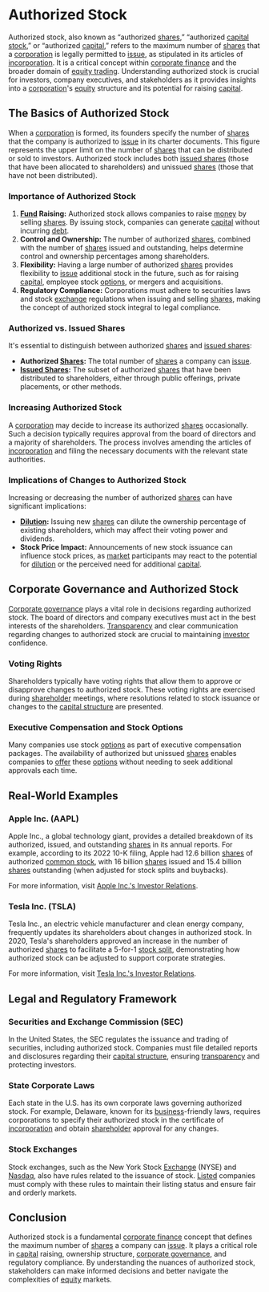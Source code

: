 # Authorized Stock

Authorized stock, also known as “authorized [shares](../s/shares.md),” “authorized [capital stock](../c/capital_stock.md),” or “authorized [capital](../c/capital.md),” refers to the maximum number of [shares](../s/shares.md) that a [corporation](../c/corporation.md) is legally permitted to [issue](../i/issue.md), as stipulated in its articles of [incorporation](../i/incorporation.md). It is a critical concept within [corporate finance](../c/corporate_finance.md) and the broader domain of [equity trading](../e/equity_trading.md). Understanding authorized stock is crucial for investors, company executives, and stakeholders as it provides insights into a [corporation](../c/corporation.md)'s [equity](../e/equity.md) structure and its potential for raising [capital](../c/capital.md).

## The Basics of Authorized Stock

When a [corporation](../c/corporation.md) is formed, its founders specify the number of [shares](../s/shares.md) that the company is authorized to [issue](../i/issue.md) in its charter documents. This figure represents the upper limit on the number of [shares](../s/shares.md) that can be distributed or sold to investors. Authorized stock includes both [issued shares](../i/issued_shares.md) (those that have been allocated to shareholders) and unissued [shares](../s/shares.md) (those that have not been distributed).

### Importance of Authorized Stock

1. **[Fund](../f/fund.md) Raising:** Authorized stock allows companies to raise [money](../m/money.md) by selling [shares](../s/shares.md). By issuing stock, companies can generate [capital](../c/capital.md) without incurring [debt](../d/debt.md).
2. **Control and Ownership:** The number of authorized [shares](../s/shares.md), combined with the number of [shares](../s/shares.md) issued and outstanding, helps determine control and ownership percentages among shareholders.
3. **Flexibility:** Having a large number of authorized [shares](../s/shares.md) provides flexibility to [issue](../i/issue.md) additional stock in the future, such as for raising [capital](../c/capital.md), employee stock [options](../o/options.md), or mergers and acquisitions.
4. **Regulatory Compliance:** Corporations must adhere to securities laws and stock [exchange](../e/exchange.md) regulations when issuing and selling [shares](../s/shares.md), making the concept of authorized stock integral to legal compliance.

### Authorized vs. Issued Shares

It's essential to distinguish between authorized [shares](../s/shares.md) and [issued shares](../i/issued_shares.md):

- **Authorized [Shares](../s/shares.md):** The total number of [shares](../s/shares.md) a company can [issue](../i/issue.md).
- **[Issued Shares](../i/issued_shares.md):** The subset of authorized [shares](../s/shares.md) that have been distributed to shareholders, either through public offerings, private placements, or other methods.

### Increasing Authorized Stock

A [corporation](../c/corporation.md) may decide to increase its authorized [shares](../s/shares.md) occasionally. Such a decision typically requires approval from the board of directors and a majority of shareholders. The process involves amending the articles of [incorporation](../i/incorporation.md) and filing the necessary documents with the relevant state authorities.

### Implications of Changes to Authorized Stock

Increasing or decreasing the number of authorized [shares](../s/shares.md) can have significant implications:

- **[Dilution](../d/dilution.md):** Issuing new [shares](../s/shares.md) can dilute the ownership percentage of existing shareholders, which may affect their voting power and dividends.
- **Stock Price Impact:** Announcements of new stock issuance can influence stock prices, as [market](../m/market.md) participants may react to the potential for [dilution](../d/dilution.md) or the perceived need for additional [capital](../c/capital.md).

## Corporate Governance and Authorized Stock

[Corporate governance](../c/corporate_governance.md) plays a vital role in decisions regarding authorized stock. The board of directors and company executives must act in the best interests of the shareholders. [Transparency](../t/transparency.md) and clear communication regarding changes to authorized stock are crucial to maintaining [investor](../i/investor.md) confidence.

### Voting Rights

Shareholders typically have voting rights that allow them to approve or disapprove changes to authorized stock. These voting rights are exercised during [shareholder](../s/shareholder.md) meetings, where resolutions related to stock issuance or changes to the [capital structure](../c/capital_structure.md) are presented.

### Executive Compensation and Stock Options

Many companies use stock [options](../o/options.md) as part of executive compensation packages. The availability of authorized but unissued [shares](../s/shares.md) enables companies to [offer](../o/offer.md) these [options](../o/options.md) without needing to seek additional approvals each time.

## Real-World Examples

### Apple Inc. (AAPL)

Apple Inc., a global technology giant, provides a detailed breakdown of its authorized, issued, and outstanding [shares](../s/shares.md) in its annual reports. For example, according to its 2022 10-K filing, Apple had 12.6 billion [shares](../s/shares.md) of authorized [common stock](../c/common_stock.md), with 16 billion [shares](../s/shares.md) issued and 15.4 billion [shares](../s/shares.md) outstanding (when adjusted for stock splits and buybacks).

For more information, visit [Apple Inc.'s Investor Relations](https://investor.apple.com/).

### Tesla Inc. (TSLA)

Tesla Inc., an electric vehicle manufacturer and clean energy company, frequently updates its shareholders about changes in authorized stock. In 2020, Tesla's shareholders approved an increase in the number of authorized [shares](../s/shares.md) to facilitate a 5-for-1 [stock split](../s/stock_split.md), demonstrating how authorized stock can be adjusted to support corporate strategies.

For more information, visit [Tesla Inc.'s Investor Relations](https://ir.tesla.com/).

## Legal and Regulatory Framework

### Securities and Exchange Commission (SEC)

In the United States, the SEC regulates the issuance and trading of securities, including authorized stock. Companies must file detailed reports and disclosures regarding their [capital structure](../c/capital_structure.md), ensuring [transparency](../t/transparency.md) and protecting investors.

### State Corporate Laws

Each state in the U.S. has its own corporate laws governing authorized stock. For example, Delaware, known for its [business](../b/business.md)-friendly laws, requires corporations to specify their authorized stock in the certificate of [incorporation](../i/incorporation.md) and obtain [shareholder](../s/shareholder.md) approval for any changes.

### Stock Exchanges

Stock exchanges, such as the New York Stock [Exchange](../e/exchange.md) (NYSE) and [Nasdaq](../n/nasdaq.md), also have rules related to the issuance of stock. [Listed](../l/listed.md) companies must comply with these rules to maintain their listing status and ensure fair and orderly markets.

## Conclusion

Authorized stock is a fundamental [corporate finance](../c/corporate_finance.md) concept that defines the maximum number of [shares](../s/shares.md) a company can [issue](../i/issue.md). It plays a critical role in [capital](../c/capital.md) raising, ownership structure, [corporate governance](../c/corporate_governance.md), and regulatory compliance. By understanding the nuances of authorized stock, stakeholders can make informed decisions and better navigate the complexities of [equity](../e/equity.md) markets.